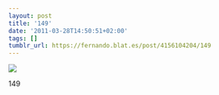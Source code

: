 ```yaml
---
layout: post
title: '149'
date: '2011-03-28T14:50:51+02:00'
tags: []
tumblr_url: https://fernando.blat.es/post/4156104204/149
---
```

 ![](/tumblr_files/tumblr_lirf8ooTcW1qz4y16o1_1280.jpg)  

149
